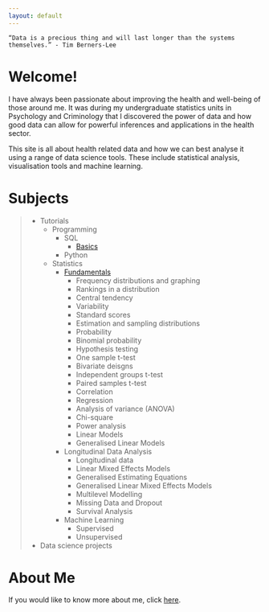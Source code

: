 ```yaml
---
layout: default
---
```


```
“Data is a precious thing and will last longer than the systems themselves.” - Tim Berners-Lee
```

# Welcome!

I have always been passionate about improving the health and well-being of those around me. It was during my undergraduate statistics units in Psychology and Criminology that I discovered the power of data and how good data can allow for powerful inferences and applications in the health sector. 



This site is all about health related data and how we can best analyse it using a range of data science tools. These include statistical analysis, visualisation tools and machine learning.



# Subjects

> - Tutorials
>   - Programming
>   	- SQL
>   	  - [Basics](programming/SQL-basics.md)
>   	- Python
>   - Statistics
>     - [Fundamentals](statistics/statistics-fundamentals.md)
>       - Frequency distributions and graphing
>       - Rankings in a distribution
>       - Central tendency
>       - Variability
>       - Standard scores
>       - Estimation and sampling distributions
>       - Probability
>       - Binomial probability
>       - Hypothesis testing
>       - One sample t-test
>       - Bivariate deisgns
>       - Independent groups t-test
>       - Paired samples t-test
>       - Correlation
>       - Regression
>       - Analysis of variance (ANOVA)
>       - Chi-square 
>       - Power analysis
>       - Linear Models
>       - Generalised Linear Models
>     - Longitudinal Data Analysis
>       - Longitudinal data
>       - Linear Mixed Effects Models
>       - Generalised Estimating Equations
>       - Generalised Linear Mixed Effects Models
>       - Multilevel Modelling
>       - Missing Data and Dropout
>       - Survival Analysis
>     - Machine Learning
>       - Supervised
>       - Unsupervised
> - Data science projects



# About Me

If you would like to know more about me, click [here](about.md).

